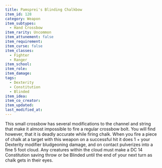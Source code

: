 ```yaml
---
title: Pamsprei's Blinding Chalkbow
item_id: 128
category: Weapon
item_subtypes:
  - Hand Crossbow
item_rarity: Uncommon
item_attunement: false
item_requirement:
item_curse: false
item_classes:
  - Fighter
  - Ranger
item_school:
item_role:
item_damage:
tags:
  - Dexterity
  - Constitution
  - Blinded
item_idea:
item_co_creator:
item_updated:
last_modified_at:
---
```


This small crossbow has several modifications to the channel and string that make it almost impossible to fire a regular crossbow bolt. You will find however, that it is deadly accurate while firing chalk. When you fire a piece of chalk at a target with this weapon on a successful hit it does 1 + your Dexterity modifier bludgeoning damage, and on contact pulverizes into a fine 5 foot cloud. Any creatures within the cloud must make a DC 14 Constitution saving throw or be Blinded until the end of your next turn as chalk gets in their eyes.
